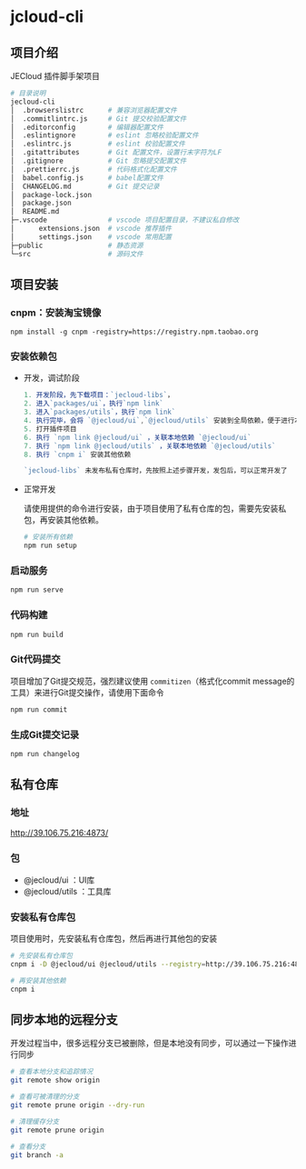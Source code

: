 # jcloud-cli
## 项目介绍
JECloud 插件脚手架项目
```bash
# 目录说明
jecloud-cli            
│  .browserslistrc      # 兼容浏览器配置文件
│  .commitlintrc.js     # Git 提交校验配置文件
│  .editorconfig        # 编辑器配置文件
│  .eslintignore        # eslint 忽略校验配置文件
│  .eslintrc.js         # eslint 校验配置文件
│  .gitattributes       # Git 配置文件，设置行末字符为LF
│  .gitignore           # Git 忽略提交配置文件
│  .prettierrc.js       # 代码格式化配置文件
│  babel.config.js      # babel配置文件
│  CHANGELOG.md         # Git 提交记录
│  package-lock.json    
│  package.json         
│  README.md           
├─.vscode               # vscode 项目配置目录，不建议私自修改
│      extensions.json  # vscode 推荐插件
│      settings.json    # vscode 常用配置
├─public                # 静态资源
└─src                   # 源码文件

```


## 项目安装
### cnpm：安装淘宝镜像
```
npm install -g cnpm -registry=https://registry.npm.taobao.org
```
### 安装依赖包
- 开发，调试阶段
  ```js
  1. 开发阶段，先下载项目：`jecloud-libs`，
  2. 进入`packages/ui`，执行`npm link`
  3. 进入`packages/utils`，执行`npm link`
  4. 执行完毕，会将 `@jecloud/ui`,`@jecloud/utils` 安装到全局依赖，便于进行本地开发调试
  5. 打开插件项目
  6. 执行 `npm link @jecloud/ui` ，关联本地依赖 `@jecloud/ui`
  7. 执行 `npm link @jecloud/utils` ，关联本地依赖 `@jecloud/utils`
  8. 执行 `cnpm i` 安装其他依赖

  `jecloud-libs` 未发布私有仓库时，先按照上述步骤开发，发包后，可以正常开发了
  ```

- 正常开发

  请使用提供的命令进行安装，由于项目使用了私有仓库的包，需要先安装私包，再安装其他依赖。
  ```bash
  # 安装所有依赖
  npm run setup
  ```

### 启动服务
```bash
npm run serve
```

### 代码构建
```bash
npm run build
```
### Git代码提交
项目增加了Git提交规范，强烈建议使用 `commitizen`（格式化commit message的工具）来进行Git提交操作，请使用下面命令

```bash
npm run commit
```

### 生成Git提交记录

```bash
npm run changelog
```

## 私有仓库
### 地址
http://39.106.75.216:4873/
### 包
- @jecloud/ui ：UI库
- @jecloud/utils ：工具库
### 安装私有仓库包

项目使用时，先安装私有仓库包，然后再进行其他包的安装
```bash
# 先安装私有仓库包
cnpm i -D @jecloud/ui @jecloud/utils --registry=http://39.106.75.216:4873/

# 再安装其他依赖
cnpm i
```

## 同步本地的远程分支
开发过程当中，很多远程分支已被删除，但是本地没有同步，可以通过一下操作进行同步
```bash
# 查看本地分支和追踪情况
git remote show origin 

# 查看可被清理的分支
git remote prune origin --dry-run

# 清理缓存分支
git remote prune origin

# 查看分支
git branch -a
```
